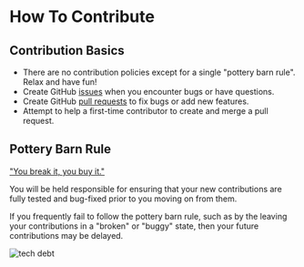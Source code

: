 # How To Contribute

## Contribution Basics


- There are no contribution policies except for a single "pottery barn rule". Relax and have fun!
- Create GitHub [issues](https://github.com/Floofies/NovaSector/issues) when you encounter bugs or have questions.
- Create GitHub [pull requests](https://github.com/Floofies/NovaSector/pulls) to fix bugs or add new features.
- Attempt to help a first-time contributor to create and merge a pull request.

## Pottery Barn Rule

["You break it, you buy it."](https://en.wikipedia.org/wiki/Pottery_Barn_rule)

You will be held responsible for ensuring that your new contributions are fully tested and bug-fixed prior to you moving on from them.

If you frequently fail to follow the pottery barn rule, such as by the leaving your contributions in a "broken" or "buggy" state, then your future contributions may be delayed.

![tech debt](github/images/comics/106-tech-debt-modified.png)
